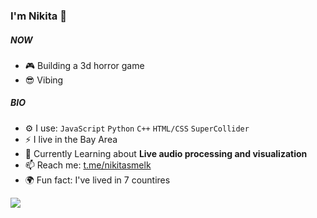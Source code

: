 ### I'm Nikita 👋

##### NOW

- 🎮 Building a 3d horror game
- 😎 Vibing

##### BIO
- ⚙️ I use: `JavaScript` `Python` `C++` `HTML/CSS` `SuperCollider`
- ⚡️ I live in the Bay Area
- 🌱 Currently Learning about **Live audio processing and visualization**
- 📫 Reach me: [t.me/nikitasmelk](https://t.me/nikitasmelk)
- 🌍 Fun fact: I've lived in 7 countires



![](https://github.com/nikitasmelk/nikitasmelk/blob/main/saul-goodman-better-call-saul.gif)
